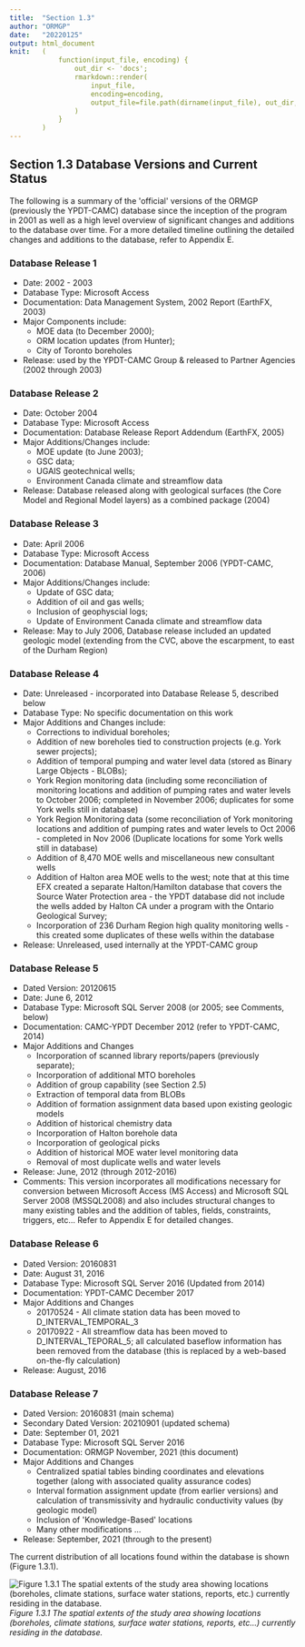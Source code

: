 ```yaml
---
title:  "Section 1.3"
author: "ORMGP"
date:   "20220125"
output: html_document
knit:   (
            function(input_file, encoding) {
                out_dir <- 'docs';
                rmarkdown::render(
                    input_file,
                    encoding=encoding,
                    output_file=file.path(dirname(input_file), out_dir, 'forward.html')
                )
            }
        )
---
```


## Section 1.3 Database Versions and Current Status

The following is a summary of the 'official' versions of the ORMGP (previously the YPDT-CAMC) database since the inception of the program in 2001 as well as a high level overview of significant changes and additions to the database over time.  For a more detailed timeline outlining the detailed changes and additions to the database, refer to Appendix E.

### Database Release 1

* Date: 2002 - 2003
* Database Type: Microsoft Access
* Documentation: Data Management System, 2002 Report (EarthFX, 2003)
* Major Components include: 
    + MOE data (to December 2000); 
    + ORM location updates (from Hunter); 
    + City of Toronto boreholes
* Release: used by the YPDT-CAMC Group & released to Partner Agencies (2002 through 2003)

### Database Release 2

* Date: October 2004
* Database Type: Microsoft Access
* Documentation: Database Release Report Addendum (EarthFX, 2005)
* Major Additions/Changes include: 
    + MOE update (to June 2003); 
    + GSC data;
    + UGAIS geotechnical wells; 
    + Environment Canada climate and streamflow data
* Release: Database released along with geological surfaces (the Core
Model and Regional Model layers) as a combined package (2004)

### Database Release 3

* Date: April 2006
* Database Type: Microsoft Access
* Documentation: Database Manual, September 2006 (YPDT-CAMC, 2006)
* Major Additions/Changes include: 
    + Update of GSC data; 
    + Addition of oil and gas wells; 
    + Inclusion of geophyscial logs; 
    + Update of Environment Canada climate and streamflow data
* Release: May to July 2006, Database release included an updated 
geologic model (extending from the CVC, above the escarpment, to east 
of the Durham Region)

### Database Release 4

* Date: Unreleased - incorporated into Database Release 5, described below
* Database Type:  No specific documentation on this work
* Major Additions and Changes include: 
    + Corrections to individual boreholes; 
    + Addition of new boreholes tied to construction projects (e.g.  York sewer projects); 
    + Addition of temporal pumping and water level data (stored as Binary Large Objects - BLOBs);
    + York Region monitoring data (including some reconciliation of monitoring locations and addition of pumping rates and water levels to October 2006; completed in November 2006; duplicates for some York wells still in database)
    + York Region Monitoring data (some reconciliation of York monitoring locations and addition of pumping rates and water levels to Oct 2006 - completed in Nov 2006 (Duplicate locations for some York wells still in database)
    + Addition of 8,470 MOE wells and miscellaneous new consultant wells
    + Addition of Halton area MOE wells to the west; note that at this time EFX created a separate Halton/Hamilton database that covers the Source Water Protection area - the YPDT database did not include the wells added by Halton CA under a program with the Ontario Geological Survey;
    + Incorporation of 236 Durham Region high quality monitoring wells - this created some duplicates of these wells within the database
* Release: Unreleased, used internally at the YPDT-CAMC group

### Database Release 5

* Dated Version: 20120615
* Date: June 6, 2012
* Database Type: Microsoft SQL Server 2008 (or 2005; see Comments, below)
* Documentation: CAMC-YPDT December 2012 (refer to YPDT-CAMC, 2014)
* Major Additions and Changes
    + Incorporation of scanned library reports/papers (previously separate);
    + Incorporation of additional MTO boreholes
    + Addition of group capability (see Section 2.5)
    + Extraction of temporal data from BLOBs
    + Addition of formation assignment data based upon existing geologic models
    + Addition of historical chemistry data
    + Incorporation of Halton borehole data
    + Incorporation of geological picks
    + Addition of historical MOE water level monitoring data
    + Removal of most duplicate wells and water levels
* Release: June, 2012 (through 2012-2016)
* Comments: This version incorporates all modifications necessary for conversion between Microsoft Access (MS Access) and Microsoft SQL Server 2008 (MSSQL2008) and also includes structural changes to many existing tables and the addition of tables, fields, constraints, triggers, etc...  Refer to Appendix E for detailed changes.

### Database Release 6

* Dated Version: 20160831
* Date: August 31, 2016
* Database Type: Microsoft SQL Server 2016 (Updated from 2014)
* Documentation: YPDT-CAMC December 2017
* Major Additions and Changes
    + 20170524 - All climate station data has been moved to D_INTERVAL_TEMPORAL_3
    + 20170922 - All streamflow data has been moved to D_INTERVAL_TEPORAL_5; all calculated baseflow information has been removed from the database (this is replaced by a web-based on-the-fly calculation)
* Release: August, 2016

### Database Release 7

* Dated Version: 20160831 (main schema)
* Secondary Dated Version: 20210901 (updated schema)
* Date: September 01, 2021
* Database Type: Microsoft SQL Server 2016
* Documentation: ORMGP November, 2021 (this document)
* Major Additions and Changes
    + Centralized spatial tables binding coordinates and elevations together (along with associated quality assurance codes)
    + Interval formation assignment update (from earlier versions) and calculation of transmissivity and hydraulic conductivity values (by geologic model)
    + Inclusion of 'Knowledge-Based' locations
    + Many other modifications ...
* Release: September, 2021 (through to the present)

The current distribution of all locations found within the database is shown (Figure 1.3.1).

![*Figure 1.3.1 The spatial extents of the study area showing locations
(boreholes, climate stations, surface water stations, reports, etc.) currently
residing in the database.*](f01_01_03_locations.jpg)*Figure 1.3.1 The spatial
extents of the study area showing locations (boreholes, climate stations,
surface water stations, reports, etc...) currently residing in the database.*


